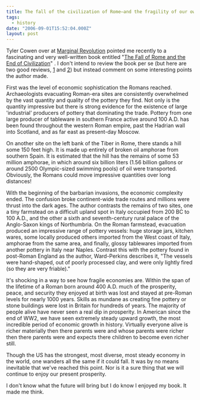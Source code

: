 ```yaml
---
title: The fall of the civilization of Rome—and the fragility of our own
tags:
  - history
date: "2006-09-01T15:52:04.000Z"
layout: post
---
```


Tyler Cowen over at [Marginal Revolution][0] pointed me recently to a fascinating and very well-written book entitled "[The Fall of Rome and the End of Civilization][1]" . I don't intend to review the book per se (but here are two good reviews, [1][2] and [2][3]) but instead comment on some interesting points the author made.

First was the level of economic sophistication the Romans reached. Archaeologists evacuating Roman-era sites are consistently overwhelmed by the vast quantity and quality of the pottery they find. Not only is the quantity impressive but there is strong evidence for the existence of large 'industrial' producers of pottery that dominating the trade. Pottery from one large producer of tableware in southern France active around 100 A.D. has been found throughout the western Roman empire, past the Hadrian wall into Scotland, and as far east as present-day Moscow.

On another site on the left bank of the Tiber in Rome, there stands a hill some 150 feet high. It is made up entirely of broken oil amphorae from southern Spain. It is estimated that the hill has the remains of some 53 million amphorae, in which around six billion liters (1.56 billion gallons or around 2500 Olympic-sized swimming pools) of oil were transported. Obviously, the Romans could move impressive quantities over long distances!

With the beginning of the barbarian invasions, the economic complexity ended. The confusion broke continent-wide trade routes and millions were thrust into the dark ages. The author contrasts the remains of two sites, one a tiny farmstead on a difficult upland spot in Italy occupied from 200 BC to 100 A.D., and the other a sixth and seventh-century rural palace of the Anglo-Saxon kings of Northumbria. On the Roman farmstead, evacuation produced an impressive range of pottery vessels: huge storage jars, kitchen wares, some locally produced others imported from the West coast of Italy, amphorae from the same area, and finally, glossy tablewares imported from another pottery in Italy near Naples. Contrast this with the pottery found in post-Roman England as the author, Ward-Perkins describes it, "The vessels were hand-shaped, out of poorly processed clay, and were only lightly fired (so they are very friable)."

It's shocking in a way to see how fragile economies are. Within the span of the lifetime of a Roman born around 400 A.D. much of the prosperity, peace, and security they enjoyed at birth was lost and stayed at pre-Roman levels for nearly 1000 years. Skills as mundane as creating fine pottery or stone buildings were lost in Britain for hundreds of years. The majority of people alive have never seen a real dip in prosperity. In American since the end of WW2, we have seen extremely steady upward growth, the most incredible period of economic growth in history. Virtually everyone alive is richer materially then there parents were and whose parents were richer then there parents were and expects there children to become even richer still.

Though the US has the strongest, most diverse, most steady economy in the world, one wanders all the same if it could fall. It was by no means inevitable that we've reached this point. Nor is it a sure thing that we will continue to enjoy our present prosperity.

I don't know what the future will bring but I do know I enjoyed my book. It made me think.


[0]: http://www.marginalrevolution.com/marginalrevolution/2006/08/the_dark_ages_w.html
[1]: http://www.amazon.com/Fall-Rome-End-Civilization/dp/0192807285/sr=8-1/qid=1157041617/ref=sr_1_1/102-2703149-8576135?ie=UTF8
[2]: http://www.chicagoboyz.net/archives/004376.html
[3]: http://www.telegraph.co.uk/arts/main.jhtml?xml=/arts/2005/06/19/bohea19.xml&sSheet=/arts/2005/06/19/botop.html
